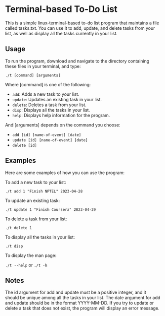 # Terminal-based To-Do List
This is a simple linux-terminal-based to-do list program that maintains a file called tasks.txt. You can use it to add, update, and delete tasks from your list, as well as display all the tasks currently in your list.

## Usage
To run the program, download and navigate to the directory containing these files in your terminal, and type:

```
./t [command] [arguments]
```

Where [command] is one of the following:


* `add`: Adds a new task to your list.
* `update`: Updates an existing task in your list.
* `delete`: Deletes a task from your list.
* `disp`: Displays all the tasks in your list.
* `help`: Displays help information for the program.

And [arguments] depends on the command you choose:

* `add [id] [name-of-event] [date]`
* `update [id] [name-of-event] [date]`
* `delete [id]`

## Examples
Here are some examples of how you can use the program:

To add a new task to your list:

```
./t add 1 "Finish NPTEL" 2023-04-28
```

To update an existing task:

```
./t update 1 "Finish Coursera" 2023-04-29
```

To delete a task from your list:

```
./t delete 1
```

To display all the tasks in your list:

```
./t disp
```

To display the man page:

`./t --help` or `./t -h`

## Notes
The id argument for add and update must be a positive integer, and it should be unique among all the tasks in your list.
The date argument for add and update should be in the format YYYY-MM-DD.
If you try to update or delete a task that does not exist, the program will display an error message.
